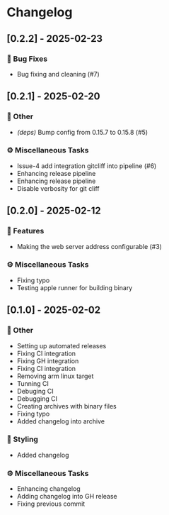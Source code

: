 # Changelog

## [0.2.2] - 2025-02-23

### 🐛 Bug Fixes

- Bug fixing and cleaning (#7)

## [0.2.1] - 2025-02-20

### 💼 Other

- *(deps)* Bump config from 0.15.7 to 0.15.8 (#5)

### ⚙️ Miscellaneous Tasks

- Issue-4 add integration gitcliff into pipeline (#6)
- Enhancing release pipeline
- Enhancing release pipeline
- Disable verbosity for git cliff

## [0.2.0] - 2025-02-12

### 🚀 Features

- Making the web server address configurable (#3)

### ⚙️ Miscellaneous Tasks

- Fixing typo
- Testing apple runner for building binary

## [0.1.0] - 2025-02-02

### 💼 Other

- Setting up automated releases
- Fixing CI integration
- Fixing GH integration
- Fixing CI integration
- Removing arm linux target
- Tunning CI
- Debuging CI
- Debugging CI
- Creating archives with binary files
- Fixing typo
- Added changelog into archive

### 🎨 Styling

- Added changelog

### ⚙️ Miscellaneous Tasks

- Enhancing changelog
- Adding changelog into GH release
- Fixing previous commit

<!-- generated by git-cliff -->

